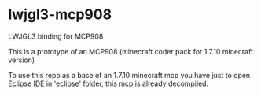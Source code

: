 # lwjgl3-mcp908
LWJGL3 binding for MCP908

This is a prototype of an MCP908 (minecraft coder pack for 1.7.10 minecraft version)

To use this repo as a base of an 1.7.10 minecraft mcp you have just to open Eclipse IDE in 'eclipse' folder, this mcp is already decompiled.
